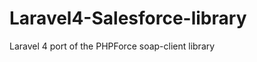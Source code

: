 Laravel4-Salesforce-library
===========================

Laravel 4 port of the PHPForce soap-client library
